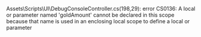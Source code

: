 Assets\Scripts\UI\DebugConsoleController.cs(198,29): error CS0136: A local or parameter named 'goldAmount' cannot be declared in this scope because that name is used in an enclosing local scope to define a local or parameter

